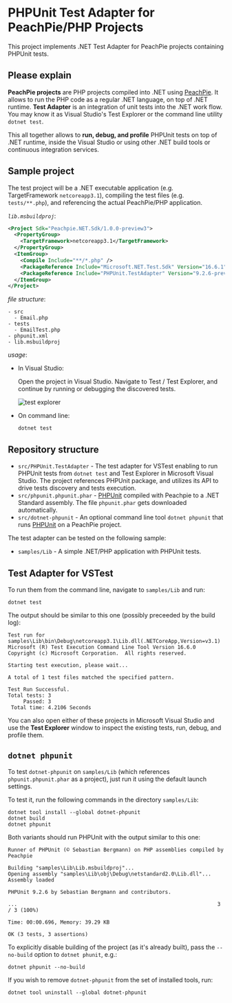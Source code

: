 # PHPUnit Test Adapter for PeachPie/PHP Projects

This project implements .NET Test Adapter for PeachPie projects containing PHPUnit tests.

## Please explain

**PeachPie projects** are PHP projects compiled into .NET using [PeachPie](https://www.peachpie.io/). It allows to run the PHP code as a regular .NET language, on top of .NET runtime.
**Test Adapter** is an integration of unit tests into the .NET work flow. You may know it as Visual Studio's Test Explorer or the command line utility `dotnet test`.

This all together allows to **run, debug, and profile** PHPUnit tests on top of .NET runtime, inside the Visual Studio or using other .NET build tools or continuous integration services.

## Sample project

The test project will be a .NET executable application (e.g. TargetFramework `netcoreapp3.1`), compiling the test files (e.g. `tests/**.php`), and referencing the actual PeachPie/PHP application.

*`lib.msbuildproj`*:
```xml
<Project Sdk="Peachpie.NET.Sdk/1.0.0-preview3">
  <PropertyGroup>
    <TargetFramework>netcoreapp3.1</TargetFramework>
  </PropertyGroup>
  <ItemGroup>
    <Compile Include="**/*.php" />
    <PackageReference Include="Microsoft.NET.Test.Sdk" Version="16.6.1" />
    <PackageReference Include="PHPUnit.TestAdapter" Version="9.2.6-preview3" />
  </ItemGroup>
</Project>
```

*file structure*:
```
- src
  - Email.php
- tests
  - EmailTest.php
- phpunit.xml
- lib.msbuildproj
```

*usage*:

- In Visual Studio:

    Open the project in Visual Studio. Navigate to Test / Test Explorer, and continue by running or debugging the discovered tests.

    ![test explorer](https://github.com/peachpiecompiler/phpunit-testadapter/raw/master/docs/testexplorer.png)
    
- On command line:

    ```
    dotnet test
    ```

## Repository structure

- `src/PHPUnit.TestAdapter` - The test adapter for VSTest enabling to run PHPUnit tests from `dotnet test` and Test Explorer in Microsoft Visual Studio. The project references PHPUnit package, and utilizes its API to drive tests discovery and tests execution.
- `src/phpunit.phpunit.phar` - [PHPUnit](https://phpunit.de) compiled with Peachpie to a .NET Standard assembly. The file `phpunit.phar` gets downloaded automatically. 
- `src/dotnet-phpunit` - An optional command line tool `dotnet phpunit` that runs [PHPUnit](https://phpunit.de) on a PeachPie project.

The test adapter can be tested on the following sample:

- `samples/Lib` - A simple .NET/PHP application with PHPUnit tests.

## Test Adapter for VSTest

To run them from the command line, navigate to `samples/Lib` and run:

```
dotnet test
```

The output should be similar to this one (possibly preceeded by the build log):

```
Test run for samples\Lib\bin\Debug\netcoreapp3.1\Lib.dll(.NETCoreApp,Version=v3.1)
Microsoft (R) Test Execution Command Line Tool Version 16.6.0
Copyright (c) Microsoft Corporation.  All rights reserved.

Starting test execution, please wait...

A total of 1 test files matched the specified pattern.

Test Run Successful.
Total tests: 3
     Passed: 3
 Total time: 4.2106 Seconds
```

You can also open either of these projects in Microsoft Visual Studio and use the **Test Explorer** window to inspect the existing tests, run, debug, and profile them.

## `dotnet phpunit`

To test `dotnet-phpunit` on `samples/Lib` (which references `phpunit.phpunit.phar` as a project), just run it using the default launch settings.

To test it, run the following commands in the directory `samples/Lib`:

```
dotnet tool install --global dotnet-phpunit
dotnet build
dotnet phpunit
```

Both variants should run PHPUnit with the output similar to this one:
```
Runner of PHPUnit (© Sebastian Bergmann) on PHP assemblies compiled by Peachpie

Building "samples\Lib\Lib.msbuildproj"...
Opening assembly "samples\Lib\obj\Debug\netstandard2.0\Lib.dll"...
Assembly loaded

PHPUnit 9.2.6 by Sebastian Bergmann and contributors.

...                                                                 3 / 3 (100%)

Time: 00:00.696, Memory: 39.29 KB

OK (3 tests, 3 assertions)
```

To explicitly disable building of the project (as it's already built), pass the `--no-build` option to `dotnet phunit`, e.g.:

```
dotnet phpunit --no-build
```

If you wish to remove `dotnet-phpunit` from the set of installed tools, run:

```
dotnet tool uninstall --global dotnet-phpunit
```
